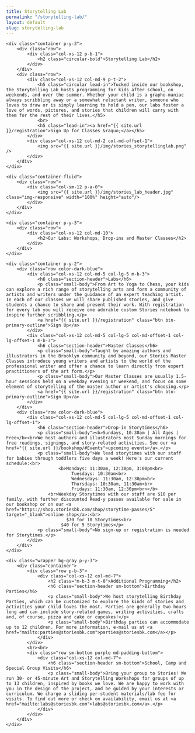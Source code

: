 ```yaml
---
title: Storytelling Lab
permalink: "/storytelling-lab/"
layout: default
slug: storytelling-lab
---
```


	<div class="container p-y-3">
		<div class="row">
			<div class="col-xs-12 p-b-1">
				<h2 class="circular-bold">Storytelling Lab</h2>
			</div>
		</div>
		<div class="row">
			<div class="col-xs-12 col-md-9 p-t-2">
				<h5 class="circular lead-in">Tucked inside our bookshop, the Storytelling Lab hosts programming for kids after school, on weekends, and over the summer. Whether your child is a grapho-maniac always scribbling away or a somewhat reluctant writer, someone who loves to draw or is simply learning to hold a pen, our labs foster a love of words, pictures, and stories that children will carry with them for the rest of their lives.</h5>
				<br>
				<h5 class="lead-in"><a href="{{ site.url }}/registration">Sign Up for Classes &raquo;</a></h5>
			</div>
			<div class="col-xs-12 col-md-2 col-md-offset-1">
				<img src="{{ site.url }}/img/stories_storytellinglab.png" />
			</div>
		</div>
	</div>

	<div class="container-fluid">
		<div class="row">
			<div class="col-sm-12 p-a-0">
				<img src="{{ site.url }}/img/stories_lab_header.jpg" class="img-responsive" width="100%" height="auto"/>
			</div>
		</div>
	</div>

	<div class="container p-y-3">
		<div class="row">
			<div class="col-xs-12 col-md-10">
				<h2>Our Labs: Workshops, Drop-ins and Master Classes</h2>
			</div>
		</div>
	</div>

	<div class="container p-y-2">
		<div class="row color-dark-blue">
			<div class="col-xs-12 col-md-5 col-lg-5 m-b-3">
				<h6 class="section-header">Labs</h6>
				<p class="small-body">From Art to Yoga to Chess, your kids can explore a rich range of storytelling arts and form a community of artists and writers under the guidance of an expert teaching artist. In each of our classes we will share published stories, and give students a chance to share and present their work. With registration for every lab you will receive one adorable custom Stories notebook to inspire further scribbling.</p>
				<a href="{{ site.url }}/registration" class="btn btn-primary-outline">Sign Up</a>
			</div>
			<div class="col-xs-12 col-md-5 col-lg-5 col-md-offset-1 col-lg-offset-1 m-b-3">
				<h6 class="section-header">Master Classes</h6>
				<p class="small-body">Taught by amazing authors and illustrators in the Brooklyn community and beyond, our Stories Master Classes introduce young writers and artists to the world of the professional writer and offer a chance to learn directly from expert practitioners of the art form.</p>
				<p class="small-body">Our Master Classes are usually 1.5-hour sessions held on a weekday evening or weekend, and focus on some element of storytelling of the master author or artist's choosing.</p>
				<a href="{{ site.url }}/registration" class="btn btn-primary-outline">Sign Up</a>
			</div>
		</div>
		<div class="row color-dark-blue">
			<div class="col-xs-12 col-md-5 col-lg-5 col-md-offset-1 col-lg-offset-1">
				<h6 class="section-header">Drop-in Storytimes</h6>
				<p class="small-body"><b>Sundays, 10:30am | All Ages | Free</b><br>We host authors and illustrators most Sunday mornings for free readings, signings, and story-related activities. See our <a href="{{ site.url }}/bookshop/#Events">upcoming events</a>.</p>
				<p class="small-body">We lead storytimes with our staff for babies through toddlers five days a week! Here's our current schedule:<br>
						<b>Mondays: 11:30am, 12:30pm, 3:00pm<br>
							 Tuesdays: 10:30am<br>
							 Wednesdays: 11:30am, 12:30pm<br>
							 Thursdays: 10:30am, 11:30am<br>
						 	 Fridays: 11:30am, 12:30pm<br></b>
					<br>Weekday Storytimes with our staff are $10 per family, with further discounted Read-y passes available for sale in our bookshop or on our <a href="https://shop.storiesbk.com/shop/storytime-passes/5" target="_blank">online shop</a>:<br>
						   $70 for 10 Storytimes<br>
					     $40 for 5 Storytimes</p>
				<p class="small-body">No sign-up or registration is needed for Storytimes.</p>
			</div>
		</div>
	</div>

	<div class="wrapper bg-gray p-y-3">
		<div class="container">
			<div class="row p-b-3">
				<div class="col-xs-12 col-md-7">
					<h2 class="m-b-3 m-t-0">Additional Programming</h2>
					<h6 class="section-header sm-bottom">Birthday Parties</h6>
					<p class="small-body">We host storytelling Birthday Parties, which can be customized to explore the kinds of stories and activities your child loves the most. Parties are generally two hours long and can include story-related games, writing activities, crafts and, of course, pizza and cake or cupcakes!</p>
					<p class="small-body">Birthday parties can accommodate up to 12 children. For more information, e-mail us at <a href="mailto:parties@storiesbk.com">parties@storiesbk.com</a></p>
				</div>
			</div>
			<br><br>
			<div class="row sm-bottom purple md-padding-bottom">
				<div class="col-xs-12 col-md-7">
					<h6 class="section-header sm-bottom">School, Camp and Special Group Visits</h6>
					<p class="small-body">Bring your group to Stories! We run 30- or 45-minute Art and Storytelling Workshops for groups of up to 13 children, inspired by books we love. We are happy to work with you in the design of the project, and be guided by your interests or curriculum. We charge a sliding per-student materials/lab fee for visits. To find out more or check on availability, email us at <a href="mailto:labs@storiesbk.com">labs@storiesbk.com</a>.</p>
				</div>
			</div>
		</div>
	</div>
